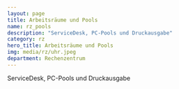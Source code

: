 ```yaml
---
layout: page
title: Arbeitsräume und Pools
name: rz_pools
description: "ServiceDesk, PC-Pools und Druckausgabe"
category: rz
hero_title: Arbeitsräume und Pools
img: media/rz/uhr.jpeg
department: Rechenzentrum
---
```



ServiceDesk, PC-Pools und Druckausgabe